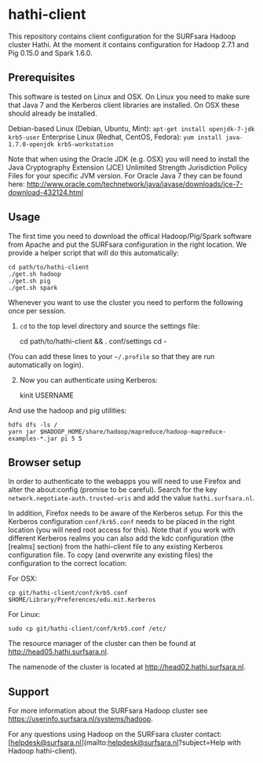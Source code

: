 hathi-client
============

This repository contains client configuration for the SURFsara Hadoop cluster
Hathi. At the moment it contains configuration for Hadoop 2.7.1 and Pig 0.15.0
and Spark 1.6.0.

Prerequisites
-------------

This software is tested on Linux and OSX. On Linux you need to make sure that
Java 7 and the Kerberos client libraries are installed. On OSX these should
already be installed.

Debian-based Linux (Debian, Ubuntu, Mint): `apt-get install openjdk-7-jdk
krb5-user`
Enterprise Linux (Redhat, CentOS, Fedora): `yum install java-1.7.0-openjdk
krb5-workstation`

Note that when using the Oracle JDK (e.g. OSX) you will need to install the
Java Cryptography Extension (JCE) Unlimited Strength Jurisdiction Policy Files
for your specific JVM version. For Oracle Java 7 they can be found here:
<http://www.oracle.com/technetwork/java/javase/downloads/jce-7-download-432124.html>

Usage
-----

The first time you need to download the offical Hadoop/Pig/Spark software from
Apache and put the SURFsara configuration in the right location. We provide a
helper script that will do this automatically:

    cd path/to/hathi-client
    ./get.sh hadoop
    ./get.sh pig
    ./get.sh spark

Whenever you want to use the cluster you need to perform the following once per
session.

1) `cd` to the top level directory and source the settings file:

    cd path/to/hathi-client && . conf/settings
    cd -

(You can add these lines to your `~/.profile` so that they are run
automatically on login).

2) Now you can authenticate using Kerberos:

    kinit USERNAME

And use the hadoop and pig utilities:

    hdfs dfs -ls /
    yarn jar $HADOOP_HOME/share/hadoop/mapreduce/hadoop-mapreduce-examples-*.jar pi 5 5

Browser setup
-------------

In order to authenticate to the webapps you will need to use Firefox and alter
the about:config (promise to be careful). Search for the key
`network.negotiate-auth.trusted-uris` and add the value `hathi.surfsara.nl`.

In addition, Firefox needs to be aware of the Kerberos setup. For this the
Kerberos configuration `conf/krb5.conf` needs to be placed in the right
location (you will need root access for this). Note that if you work with
different Kerberos realms you can also add the kdc configuration (the [realms]
section) from the hathi-client file to any existing Kerberos configuration
file. To copy (and overwrite any existing files) the configuration to the
correct location:

For OSX:

    cp git/hathi-client/conf/krb5.conf $HOME/Library/Preferences/edu.mit.Kerberos
	
For Linux:

    sudo cp git/hathi-client/conf/krb5.conf /etc/

The resource manager of the cluster can then be found at <http://head05.hathi.surfsara.nl>.

The namenode of the cluster is located at <http://head02.hathi.surfsara.nl>.

Support
-------

For more information about the SURFsara Hadoop cluster see <https://userinfo.surfsara.nl/systems/hadoop>.

For any questions using Hadoop on the SURFsara cluster contact:
[helpdesk@surfsara.nl](mailto:helpdesk@surfsara.nl?subject=Help with Hadoop hathi-client).
